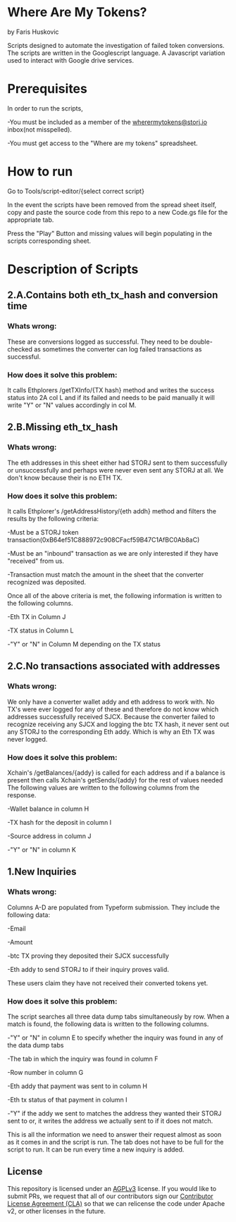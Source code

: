 

# Where Are My Tokens?

by Faris Huskovic

Scripts designed to automate the investigation of failed token conversions. The scripts are written
in the Googlescript language. A Javascript variation used to interact with Google drive services.

# Prerequisites

In order to run the scripts, 

-You must be included as a member of the wherermytokens@storj.io inbox(not misspelled).

-You must get access to the "Where are my tokens" spreadsheet.

# How to run

Go to Tools/script-editor/{select correct script}

In the event the scripts have been removed from the spread sheet itself, copy and paste the source code 
from this repo to a new Code.gs file for the appropriate tab.

Press the "Play" Button and missing values will begin populating in the scripts corresponding sheet.

# Description of Scripts 

## 2.A.Contains both eth_tx_hash and conversion time

### Whats wrong: 

These are conversions logged as successful. They need to be double-checked as sometimes the converter can log failed transactions as successful.

### How does it solve this problem: 

It calls Ethplorers /getTXInfo/{TX hash} method and writes the success status
into 2A col L and if its failed and needs to be paid manually it will write "Y" or "N" values accordingly in
col M.

## 2.B.Missing eth_tx_hash

### Whats wrong: 

The eth addresses in this sheet either had STORJ sent to them successfully or unsuccessfully
and perhaps were never even sent any STORJ at all. We don't know because their is no ETH TX.

### How does it solve this problem: 

It calls Ethplorer's /getAddressHistory/{eth addh} method and filters the
results by the following criteria:

-Must be a STORJ token transaction(0xB64ef51C888972c908CFacf59B47C1AfBC0Ab8aC)

-Must be an "inbound" transaction as we are only interested if they have "received" from us.

-Transaction must match the amount in the sheet that the converter recognized was deposited.

Once all of the above criteria is met, the following information is written to the following columns.

-Eth TX in Column J

-TX status in Column L

-"Y" or "N" in Column M depending on the TX status

## 2.C.No transactions associated with addresses

### Whats wrong: 

We only have a converter wallet addy and eth address to work with. No TX's were ever logged for 
any of these and therefore do not know which addresses successfully received SJCX. Because the converter
failed to recognize receiving any SJCX and logging the btc TX hash, it never sent out any STORJ to the 
corresponding Eth addy. Which is why an Eth TX was never logged.

### How does it solve this problem: 

Xchain's /getBalances/{addy} is called for each address and if a balance is 
present then calls Xchain's getSends/{addy} for the rest of values needed The following values are written to 
the following columns from the response.

-Wallet balance in column H

-TX hash for the deposit in column I

-Source address in column J

-"Y" or "N" in column K


## 1.New Inquiries

### Whats wrong: 

Columns A-D are populated from Typeform submission. They include the following data:

-Email

-Amount

-btc TX proving they deposited their SJCX successfully 

-Eth addy to send STORJ to if their inquiry proves valid.

These users claim they have not received their converted tokens yet.

### How does it solve this problem: 

The script searches all three data dump tabs simultaneously by row. When a match is
found, the following data is written to the following columns.

-"Y" or "N" in column E to specify whether the inquiry was found in any of the data dump tabs

-The tab in which the inquiry was found in column F

-Row number in column G

-Eth addy that payment was sent to in column H

-Eth tx status of that payment in column I

-"Y" if the addy we sent to matches the address they wanted their STORJ sent to or, it writes the address we
actually sent to if it does not match.

This is all the information we need to answer their request almost as soon as it comes in and the script is run.
The tab does not have to be full for the script to run. It can be run every time a new inquiry is added.

## License

This repository is licensed under an [AGPLv3](LICENSE) license. If you would like to submit PRs, we request that all of our contributors sign our [Contributor License Agreement (CLA)](https://docs.google.com/forms/d/e/1FAIpQLSdVzD5W8rx-J_jLaPuG31nbOzS8yhNIIu4yHvzonji6NeZ4ig/viewform) so that we can relicense the code under Apache v2, or other licenses in the future.

